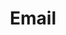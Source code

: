 ---
link: "mailto:tywayne@gmail.com"
title: Email
layout: null
permalink: null
order: 8
external: true
---